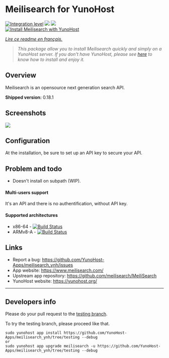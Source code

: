 # Meilisearch for YunoHost

[![Integration level](https://dash.yunohost.org/integration/meilisearch.svg)](https://dash.yunohost.org/appci/app/meilisearch) ![](https://ci-apps.yunohost.org/ci/badges/meilisearch.status.svg) ![](https://ci-apps.yunohost.org/ci/badges/meilisearch.maintain.svg)  
[![Install Meilisearch with YunoHost](https://install-app.yunohost.org/install-with-yunohost.svg)](https://install-app.yunohost.org/?app=meilisearch)

*[Lire ce readme en français.](./README_fr.md)*

> *This package allow you to install Meilisearch quickly and simply on a YunoHost server.
If you don't have YunoHost, please see [here](https://yunohost.org/#/install) to know how to install and enjoy it.*

## Overview

Meilisearch is an opensource next generation search API.

**Shipped version:** 0.18.1

## Screenshots

![](movies-web-demo.gif)

## Configuration

At the installation, be sure to set up an API key to secure your API.

## Problem and todo

- Doesn't install on subpath (WIP).

#### Multi-users support

It's an API and there is no authentification, without API key.

#### Supported architectures

* x86-64 - [![Build Status](https://ci-apps.yunohost.org/ci/logs/meilisearch%20%28Apps%29.svg)](https://ci-apps.yunohost.org/ci/apps/meilisearch/)
* ARMv8-A - [![Build Status](https://ci-apps-arm.yunohost.org/ci/logs/meilisearch%20%28Apps%29.svg)](https://ci-apps-arm.yunohost.org/ci/apps/meilisearch/)

## Links

 * Report a bug: https://github.com/YunoHost-Apps/meilisearch_ynh/issues
 * App website: https://www.meilisearch.com/
 * Upstream app repository: https://github.com/meilisearch/MeiliSearch
 * YunoHost website: https://yunohost.org/

---

## Developers info

Please do your pull request to the [testing branch](https://github.com/YunoHost-Apps/meilisearch_ynh/tree/testing).

To try the testing branch, please proceed like that.
```
sudo yunohost app install https://github.com/YunoHost-Apps/meilisearch_ynh/tree/testing --debug
or
sudo yunohost app upgrade meilisearch -u https://github.com/YunoHost-Apps/meilisearch_ynh/tree/testing --debug
```
